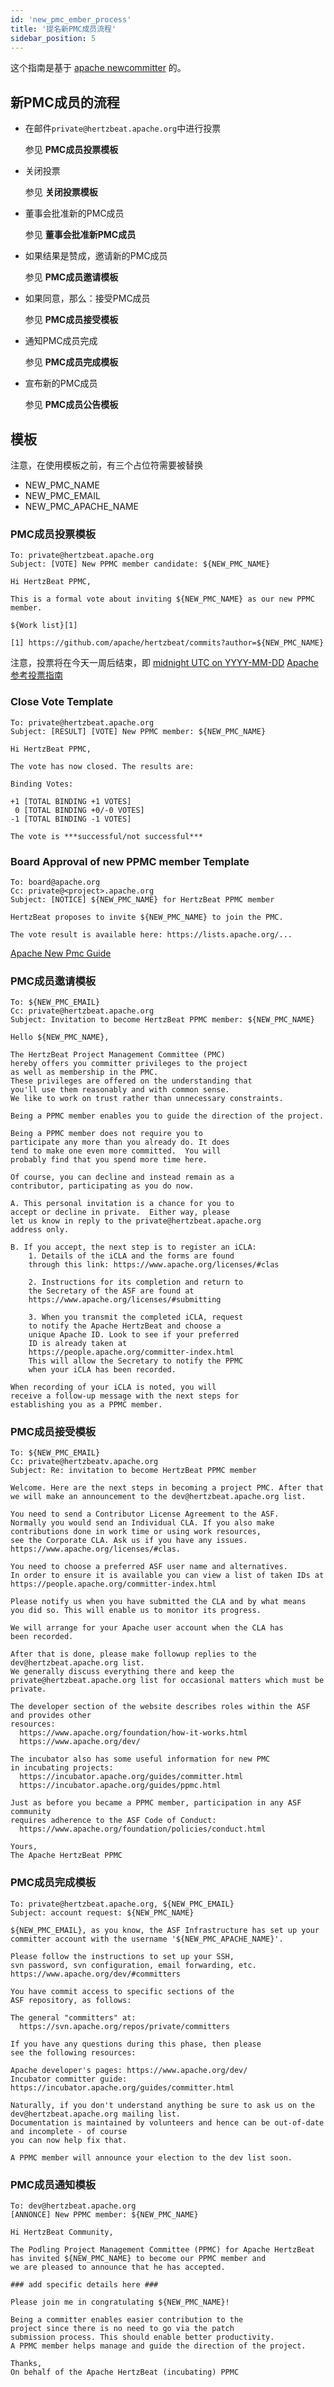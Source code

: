 ```yaml
---
id: 'new_pmc_ember_process'
title: '提名新PMC成员流程'
sidebar_position: 5
---
```


<!--
Licensed to the Apache Software Foundation (ASF) under one or more
contributor license agreements.  See the NOTICE file distributed with
this work for additional information regarding copyright ownership.
The ASF licenses this file to You under the Apache License, Version 2.0
(the "License"); you may not use this file except in compliance with
the License.  You may obtain a copy of the License at

https://www.apache.org/licenses/LICENSE-2.0

Unless required by applicable law or agreed to in writing, software
distributed under the License is distributed on an "AS IS" BASIS,
WITHOUT WARRANTIES OR CONDITIONS OF ANY KIND, either express or implied.
See the License for the specific language governing permissions and
limitations under the License.
-->

这个指南是基于 [apache newcommitter](https://community.apache.org/newcommitter.html#new-committer-process) 的。

## 新PMC成员的流程

- 在邮件`private@hertzbeat.apache.org`中进行投票

  参见 **PMC成员投票模板**

- 关闭投票

  参见 **关闭投票模板**

- 董事会批准新的PMC成员

  参见 **董事会批准新PMC成员**

- 如果结果是赞成，邀请新的PMC成员

  参见 **PMC成员邀请模板**

- 如果同意，那么：接受PMC成员

  参见 **PMC成员接受模板**

- 通知PMC成员完成

  参见 **PMC成员完成模板**

- 宣布新的PMC成员

  参见 **PMC成员公告模板**

## 模板

注意，在使用模板之前，有三个占位符需要被替换

- NEW_PMC_NAME
- NEW_PMC_EMAIL
- NEW_PMC_APACHE_NAME

### PMC成员投票模板

```text
To: private@hertzbeat.apache.org
Subject: [VOTE] New PPMC member candidate: ${NEW_PMC_NAME}
```

```text
Hi HertzBeat PPMC,

This is a formal vote about inviting ${NEW_PMC_NAME} as our new PPMC member.

${Work list}[1]

[1] https://github.com/apache/hertzbeat/commits?author=${NEW_PMC_NAME}
```

注意，投票将在今天一周后结束，即
[midnight UTC on YYYY-MM-DD](https://www.timeanddate.com/counters/customcounter.html?year=YYYY&month=MM&day=DD)
[Apache 参考投票指南](https://community.apache.org/newcommitter.html)

### Close Vote Template

```text
To: private@hertzbeat.apache.org
Subject: [RESULT] [VOTE] New PPMC member: ${NEW_PMC_NAME}
```

```text
Hi HertzBeat PPMC,

The vote has now closed. The results are:

Binding Votes:

+1 [TOTAL BINDING +1 VOTES]
 0 [TOTAL BINDING +0/-0 VOTES]
-1 [TOTAL BINDING -1 VOTES]

The vote is ***successful/not successful***
```

### Board Approval of new PPMC member Template

```text
To: board@apache.org
Cc: private@<project>.apache.org
Subject: [NOTICE] ${NEW_PMC_NAME} for HertzBeat PPMC member
```

```text
HertzBeat proposes to invite ${NEW_PMC_NAME} to join the PMC.

The vote result is available here: https://lists.apache.org/...
```

[Apache New Pmc Guide](https://www.apache.org/dev/pmc.html#newpmc)

### PMC成员邀请模板

```text
To: ${NEW_PMC_EMAIL}
Cc: private@hertzbeat.apache.org
Subject: Invitation to become HertzBeat PPMC member: ${NEW_PMC_NAME}
```

```text
Hello ${NEW_PMC_NAME},

The HertzBeat Project Management Committee (PMC) 
hereby offers you committer privileges to the project
as well as membership in the PMC.
These privileges are offered on the understanding that
you'll use them reasonably and with common sense.
We like to work on trust rather than unnecessary constraints. 

Being a PPMC member enables you to guide the direction of the project.

Being a PPMC member does not require you to 
participate any more than you already do. It does 
tend to make one even more committed.  You will 
probably find that you spend more time here.

Of course, you can decline and instead remain as a 
contributor, participating as you do now.

A. This personal invitation is a chance for you to 
accept or decline in private.  Either way, please 
let us know in reply to the private@hertzbeat.apache.org
address only.

B. If you accept, the next step is to register an iCLA:
    1. Details of the iCLA and the forms are found 
    through this link: https://www.apache.org/licenses/#clas

    2. Instructions for its completion and return to 
    the Secretary of the ASF are found at
    https://www.apache.org/licenses/#submitting

    3. When you transmit the completed iCLA, request 
    to notify the Apache HertzBeat and choose a 
    unique Apache ID. Look to see if your preferred 
    ID is already taken at 
    https://people.apache.org/committer-index.html
    This will allow the Secretary to notify the PPMC 
    when your iCLA has been recorded.

When recording of your iCLA is noted, you will 
receive a follow-up message with the next steps for 
establishing you as a PPMC member.
```

### PMC成员接受模板

```text
To: ${NEW_PMC_EMAIL}
Cc: private@hertzbeatv.apache.org
Subject: Re: invitation to become HertzBeat PPMC member
```

```text
Welcome. Here are the next steps in becoming a project PMC. After that
we will make an announcement to the dev@hertzbeat.apache.org list.

You need to send a Contributor License Agreement to the ASF.
Normally you would send an Individual CLA. If you also make
contributions done in work time or using work resources,
see the Corporate CLA. Ask us if you have any issues.
https://www.apache.org/licenses/#clas.

You need to choose a preferred ASF user name and alternatives.
In order to ensure it is available you can view a list of taken IDs at
https://people.apache.org/committer-index.html

Please notify us when you have submitted the CLA and by what means 
you did so. This will enable us to monitor its progress.

We will arrange for your Apache user account when the CLA has 
been recorded.

After that is done, please make followup replies to the dev@hertzbeat.apache.org list.
We generally discuss everything there and keep the
private@hertzbeat.apache.org list for occasional matters which must be private.

The developer section of the website describes roles within the ASF and provides other
resources:
  https://www.apache.org/foundation/how-it-works.html
  https://www.apache.org/dev/

The incubator also has some useful information for new PMC
in incubating projects:
  https://incubator.apache.org/guides/committer.html
  https://incubator.apache.org/guides/ppmc.html

Just as before you became a PPMC member, participation in any ASF community
requires adherence to the ASF Code of Conduct:
  https://www.apache.org/foundation/policies/conduct.html

Yours,
The Apache HertzBeat PPMC
```

### PMC成员完成模板

```text
To: private@hertzbeat.apache.org, ${NEW_PMC_EMAIL}
Subject: account request: ${NEW_PMC_NAME}
```

```text
${NEW_PMC_EMAIL}, as you know, the ASF Infrastructure has set up your
committer account with the username '${NEW_PMC_APACHE_NAME}'.

Please follow the instructions to set up your SSH,
svn password, svn configuration, email forwarding, etc.
https://www.apache.org/dev/#committers

You have commit access to specific sections of the
ASF repository, as follows:

The general "committers" at:
  https://svn.apache.org/repos/private/committers

If you have any questions during this phase, then please
see the following resources:

Apache developer's pages: https://www.apache.org/dev/
Incubator committer guide: https://incubator.apache.org/guides/committer.html

Naturally, if you don't understand anything be sure to ask us on the dev@hertzbeat.apache.org mailing list. 
Documentation is maintained by volunteers and hence can be out-of-date and incomplete - of course
you can now help fix that.

A PPMC member will announce your election to the dev list soon.
```

### PMC成员通知模板

```text
To: dev@hertzbeat.apache.org
[ANNONCE] New PPMC member: ${NEW_PMC_NAME}
```

```text
Hi HertzBeat Community,

The Podling Project Management Committee (PPMC) for Apache HertzBeat
has invited ${NEW_PMC_NAME} to become our PPMC member and
we are pleased to announce that he has accepted.

### add specific details here ###

Please join me in congratulating ${NEW_PMC_NAME}!

Being a committer enables easier contribution to the
project since there is no need to go via the patch
submission process. This should enable better productivity.
A PPMC member helps manage and guide the direction of the project.

Thanks,
On behalf of the Apache HertzBeat (incubating) PPMC
```
